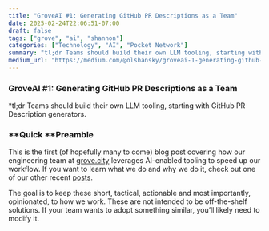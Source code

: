 ```yaml
---
title: "GroveAI #1: Generating GitHub PR Descriptions as a Team"
date: 2025-02-24T22:06:51-07:00
draft: false
tags: ["grove", "ai", "shannon"]
categories: ["Technology", "AI", "Pocket Network"]
summary: "tl;dr Teams should build their own LLM tooling, starting with GitHub PR Description generators."
medium_url: "https://medium.com/@olshansky/groveai-1-generating-github-pr-descriptions-as-a-team-9566273a7a80"
---
```


### GroveAI #1: Generating GitHub PR Descriptions as a Team

*tl;dr Teams should build their own LLM tooling, starting with GitHub PR Description generators.

### **Quick **Preamble

This is the first (of hopefully many to come) blog post covering how our engineering team at [grove.city](https://www.grove.city/) leverages AI-enabled tooling to speed up our workflow. If you want to learn what we do and why we do it, check out one of our other recent [posts](https://medium.com/decentralized-infrastructure/an-update-from-grove-on-shannon-beta-testnet-path-the-past-the-future-5bf7ec2a9acf).

The goal is to keep these short, tactical, actionable and most importantly, opinionated, to how we work. These are not intended to be off-the-shelf solutions. If your team wants to adopt something similar, you’ll likely need to modify it.
